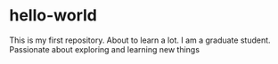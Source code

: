 # hello-world
This is my first repository. About to learn a lot.
I am a graduate student.
Passionate about exploring and learning new things
